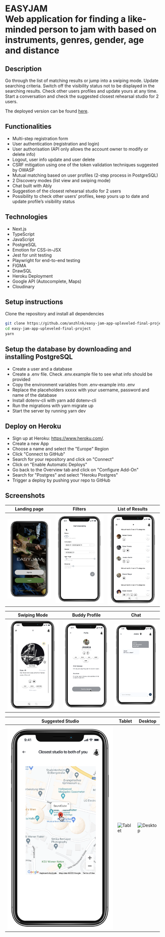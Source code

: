 # EASYJAM <br/>Web application for finding a like-minded person to jam with based on instruments, genres, gender, age and distance

## Description

Go through the list of matching results or jump into a swiping mode. Update searching criteria. Switch off the visibility status not to be displayed in the searching results. Check other users profiles and update yours at any time. Start a conversation and check the suggested closest rehearsal studio for 2 users.

The deployed version can be found [here](https://easy-jam.herokuapp.com).

## Functionalities

- Multi-step registration form
- User authentication (registration and login)
- User authorisation (API only allows the account owner to modify or delete info)
- Logout, user info update and user delete
- CSRF mitigation using one of the token validation techniques suggested by OWASP
- Mutual matching based on user profiles (2-step process in PostgreSQL)
- 2 Discovery modes (list view and swiping mode)
- Chat built with Ably
- Suggestion of the closest rehearsal studio for 2 users
- Possibility to check other users’ profiles, keep yours up to date and update profile’s visibility status

## Technologies

- Next.js
- TypeScript
- JavaScript
- PostgreSQL
- Emotion for CSS-in-JSX
- Jest for unit testing
- Playwright for end-to-end testing
- FIGMA
- DrawSQL
- Heroku Deployment
- Google API (Autocomplete, Maps)
- Cloudinary

## Setup instructions

Clone the repository and install all dependencies

```bash
git clone https://github.com/anzhlnk/easy-jam-app-upleveled-final-project.git
cd easy-jam-app-upleveled-final-project
yarn
```

## Setup the database by downloading and installing PostgreSQL

- Create a user and a database
- Create a .env file. Check .env.example file to see what info should be provided
- Copy the environment variables from .env-example into .env
- Replace the placeholders xxxxx with your username, password and name of the database
- Install dotenv-cli with yarn add dotenv-cli
- Run the migrations with yarn migrate up
- Start the server by running yarn dev

## Deploy on Heroku

- Sign up at Heroku: https://www.heroku.com/.
- Create a new App
- Choose a name and select the "Europe" Region
- Click "Connect to GitHub"
- Search for your repository and click on "Connect"
- Click on "Enable Automatic Deploys"
- Go back to the Overview tab and click on "Configure Add-On"
- Search for "Postgres" and select "Heroku Postgres"
- Trigger a deploy by pushing your repo to GitHub

## Screenshots

| Landing page                               | Filters                        | List of Results                                    |
| ------------------------------------------ | ------------------------------ | -------------------------------------------------- |
| ![Landing page](public/landing%20page.png) | ![Filters](public/filters.png) | ![List of Results](public/list%20of%20results.png) |

| Swiping Mode                               | Buddy Profile                                | Chat                     |
| ------------------------------------------ | -------------------------------------------- | ------------------------ |
| ![Swiping Mode](public/swiping%20mode.png) | ![Buddy Profile](public/buddy%20profile.png) | ![Chat](public/chat.png) |

| Suggested Studio                        | Tablet      | Desktop      |
| --------------------------------------- | ----------- | ------------ |
| ![Suggested Studio](public/studios.png) | ![Tablet]() | ![Desktop]() |
